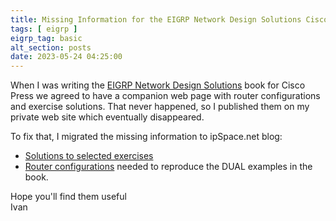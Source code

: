 ```yaml
---
title: Missing Information for the EIGRP Network Design Solutions Cisco Press Book
tags: [ eigrp ]
eigrp_tag: basic
alt_section: posts
date: 2023-05-24 04:25:00
---
```

When I was writing the [EIGRP Network Design Solutions](http://www.ciscopress.com/catalog/product.asp?product_id=%7B079FA577-191E-4470-B306-E4BFD5768FC6%7D) book for Cisco Press we agreed to have a companion web page with router configurations and exercise solutions. That never happened, so I published them on my private web site which eventually disappeared.
<!--more-->
To fix that, I migrated the missing information to ipSpace.net blog:

* [Solutions to selected exercises](/eigrp/exercise_index.html)
* [Router configurations](/eigrp/config_index.html) needed to reproduce the DUAL examples in the book.

Hope you'll find them useful\
Ivan